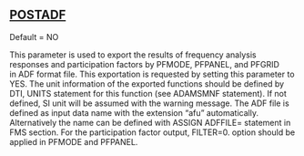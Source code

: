## [POSTADF](https://nexus.hexagon.com/documentationcenter/bundle/MSC_Nastran_2022.4/page/Nastran_Combined_Book/qrg/parameters/TOC.POSTADF.xhtml)

Default = NO

This parameter is used to export the results of frequency analysis responses and participation factors by PFMODE, PFPANEL, and PFGRID in ADF format file. This exportation is requested by setting this parameter to YES. The unit information of the exported functions should be defined by DTI, UNITS statement for this function (see ADAMSMNF statement). If not defined, SI unit will be assumed with the warning message. The ADF file is defined as input data name with the extension “afu” automatically. Alternatively the name can be defined with ASSIGN ADFFILE= statement in FMS section. For the participation factor output, FILTER=0. option should be applied in PFMODE and PFPANEL.

